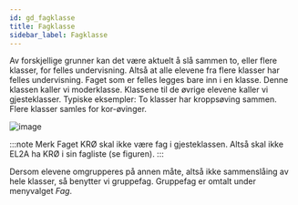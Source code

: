 ```yaml
---
id: gd_fagklasse
title: Fagklasse
sidebar_label: Fagklasse
---
```

Av forskjellige grunner kan det være aktuelt å slå sammen to, eller flere klasser, for felles undervisning. Altså at alle elevene fra flere klasser har felles undervisning. Faget som er felles legges bare inn i en klasse. Denne klassen kaller vi moderklasse. Klassene til de øvrige elevene kaller vi gjesteklasser. Typiske eksempler: To klasser har kroppsøving sammen. Flere klasser samles for kor-øvinger.

![image](https://user-images.githubusercontent.com/80097133/120986532-fed24f80-c77c-11eb-9e4a-d54d52f39336.png)

:::note Merk
Faget KRØ skal ikke være fag i gjesteklassen. Altså skal ikke EL2A ha KRØ i sin fagliste (se figuren).
:::

Dersom elevene omgrupperes på annen måte, altså ikke sammenslåing av hele klasser, så benytter vi gruppefag. Gruppefag er omtalt under menyvalget _Fag_.
